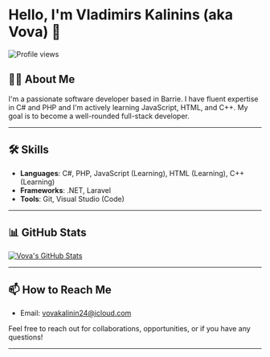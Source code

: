 # Hello, I'm Vladimirs Kalinins (aka Vova) 👋

![Profile views](https://gpvc.arturio.dev/[vovakalinins])

## 👨‍💻 About Me

I'm a passionate software developer based in Barrie. I have fluent expertise in C# and PHP and I'm actively learning JavaScript, HTML, and C++. My goal is to become a well-rounded full-stack developer.

---

## 🛠 Skills

- **Languages**: C#, PHP, JavaScript (Learning), HTML (Learning), C++ (Learning)
- **Frameworks**: .NET, Laravel
- **Tools**: Git, Visual Studio (Code)

---

## 📊 GitHub Stats

[![Vova's GitHub Stats](https://github-readme-stats.vercel.app/api?username=[vovakalinins]&count_private=true&show_icons=true&theme=radical)](https://github.com/[YourGithubUsername])

---

## 📫 How to Reach Me

- Email: [vovakalinin24@icloud.com](mailto:vovakalinin24@icloud.com)

Feel free to reach out for collaborations, opportunities, or if you have any questions!

---
